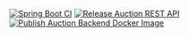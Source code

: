 [![Spring Boot CI](https://github.com/phuuthanh2003/AuctionWebApp_BE/actions/workflows/ci.yml/badge.svg?branch=main)](https://github.com/phuuthanh2003/AuctionWebApp_BE/actions/workflows/ci.yml) [![Release Auction REST API](https://github.com/phuuthanh2003/AuctionWebApp_BE/actions/workflows/release.yml/badge.svg)](https://github.com/phuuthanh2003/AuctionWebApp_BE/actions/workflows/release.yml) [![Publish Auction Backend Docker Image](https://github.com/phuuthanh2003/AuctionWebApp_BE/actions/workflows/docker-publish.yml/badge.svg)](https://github.com/phuuthanh2003/AuctionWebApp_BE/actions/workflows/docker-publish.yml)
